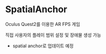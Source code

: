 # SpatialAnchor
 
Oculus Quest2를 이용한 AR FPS 게임

직접 사용자의 플레이 범위 설정 및 장애물 생성 가능
- spatial anchor로 업데이트 예정

